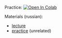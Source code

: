Practice: [![Open In Colab](https://colab.research.google.com/assets/colab-badge.svg)](https://colab.research.google.com/github/yandexdataschool/nlp_course/blob/2023/week_extra/retrieval/practice.ipynb)

Materials (russian):
- [lecture](https://disk.yandex.ru/i/TsPYmpEQNXRxDw)
- [practice](https://disk.yandex.ru/i/4ddJP844OzrcTQ) (unrelated)
